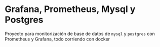 # Grafana, Prometheus, Mysql y Postgres

Proyecto para monitorización de base de datos de `mysql` y `postgres` con Prometheus y Grafana, todo corriendo con docker